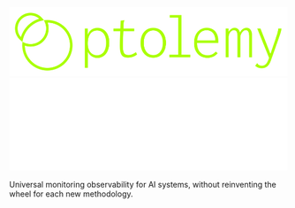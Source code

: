 ![Ptolemy](docs/docs/img/full-logo-lime.svg#gh-dark-mode-only)
![Ptolemy](docs/docs/img/full-logo-white.svg#gh-light-mode-only)

Universal monitoring observability for AI systems, without reinventing the wheel for each new methodology.
